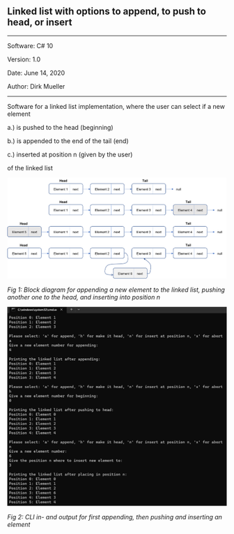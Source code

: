 ## Linked list with options to append, to push to head, or insert
**********************************************
Software:		C# 10

Version:    	1.0

Date: 			June 14, 2020

Author:			Dirk Mueller
**********************************************
Software for a linked list implementation, where the user can select if a new element

a.) is pushed to the head (beginning) 

b.) is appended to the end of the tail (end)  

c.) inserted at position n (given by the user)

of the linked list

![](https://github.com/DirkMueller8/linked_list/blob/master/HeadTailLinkedList.png)

*Fig 1: Block diagram for appending a new element to the linked list, pushing another one to the head, and inserting into position n*

![](https://github.com/DirkMueller8/linked_list/blob/master/CLILinkedList.png)

*Fig 2: CLI in- and output for first appending, then pushing and inserting an element*